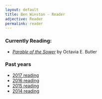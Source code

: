 ```yaml
---
layout: default
title: Ben Winston - Reader
adjective: Reader
permalink: reader
---
```


### Currently Reading:
+ [*Parable of the Sower*](https://www.indiebound.org/book/9781609807191) by Octavia E. Butler

### Past years
+ [2017 reading](/reading/2017)
+ [2016 reading](/reading/2016)
+ [2015 reading](/reading/2015)
+ [2014 reading](/reading/2014)
